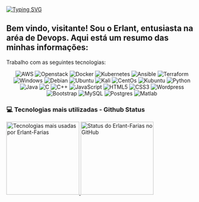 <a href="https://git.io/typing-svg"><img src="https://readme-typing-svg.demolab.com?font=Fira+Code&pause=1000&width=435&lines=Dump+Sobre+Devops!" alt="Typing SVG" /></a>


## Bem vindo, visitante! Sou o Erlant, entusiasta na aréa de Devops. Aqui está um resumo das minhas informações:

  Trabalho com as seguintes tecnologias: 
<p align="center">
  <img src="https://img.shields.io/badge/Amazon_AWS-3D40F2?style=flat-square&logo=amazon-aws&logoColor=white" alt="AWS" />  
  <img src="https://img.shields.io/badge/Openstack-F50501?style=flat-square&logo=openstack&logoColor=white" alt="Openstack" />
  <img src="https://img.shields.io/badge/Docker-2CE1F5?style=flat-square&logo=docker&logoColor=white" alt="Docker" />
  <img src="https://img.shields.io/badge/Kubernetes-F7DF1E?style=flat-square&logo=kubernetes&logoColor=black" alt="Kubernetes" />  
  <img src="https://img.shields.io/badge/Ansible-000000?style=flat-square&logo=ansible&logoColor=white" alt="Ansible" />
  <img src="https://img.shields.io/badge/Terraform-4444F5?style=flat-square&logo=terraform&logoColor=white" alt="Terraform" /> 
  <img src="https://img.shields.io/badge/Windows-0078D6?style=flat-square&logo=windows&logoColor=white" alt="Windows" />
  <img src="https://img.shields.io/badge/Debian-D70A53?style=flat-square&logo=debian&logoColor=white" alt="Debian" />
  <img src="https://img.shields.io/badge/Ubuntu-E95420?style=flat-square&logo=ubuntu&logoColor=white" alt="Ubuntu" />
  <img src="https://img.shields.io/badge/Kali-268BEE?style=flat-square&logo=kalilinux&logoColor=white" alt="Kali" />
  <img src="https://img.shields.io/badge/Cent%20Os-002260?style=flat-square&logo=centos&logoColor=white" alt="CentOs" />
  <img src="https://img.shields.io/badge/Kubuntu-230079C1?style=flat-square&logo=kubuntu&logoColor=white" alt="Kubuntu" />
  <img src="https://img.shields.io/badge/Python-3776AB?style=flat-square&logo=python&logoColor=white" alt="Python" />
  <img src="https://img.shields.io/badge/Java-ED8B00?style=flat-square&logo=openjdk&logoColor=white" alt="Java" />
  <img src="https://img.shields.io/badge/PhP-00599C?style=flat-square&logo=php&logoColor=white" alt="C" />
  <img src="https://img.shields.io/badge/C++-00599C?style=flat-square&logo=c%2B%2B&logoColor=white" alt="C++" />  
  <img src="https://img.shields.io/badge/JavaScript-F7DF1E?style=flat-square&logo=javascript&logoColor=black" alt="JavaScript" />
  <img src="https://img.shields.io/badge/HTML5-E34F26?style=flat-square&logo=html5&logoColor=white" alt="HTML5" />
  <img src="https://img.shields.io/badge/CSS3-1572B6?style=flat-square&logo=css3&logoColor=white" alt="CSS3" />
  <img src="https://img.shields.io/badge/Wordpress-276DC3?style=flat-square&logo=Wordpress&logoColor=white" alt="Wordpress" />
  <img src="https://img.shields.io/badge/Bootstrap-2CE1F5?style=flat-square&logo=bootstrap&logoColor=white" alt="Bootstrap" />
  <img src="https://img.shields.io/badge/MySQL-3D40F2?style=flat-square&logo=mysql&logoColor=white" alt="MySQL" />
  <img src="https://img.shields.io/badge/Postgres-4479A1?style=flat-square&logo=postgresql&logoColor=white" alt="Postgres" />
  <img src="https://img.shields.io/badge/Matlab-000000?style=flat-square&logo=matlab&logoColor=white" alt="Matlab" />

  

<h3>💻 Tecnologias mais utilizadas - Github Status</h3>
  <a href="https://github.com/erlant-farias">
    <img src="https://github-readme-stats.vercel.app/api/top-langs/?username=erlant-farias&layout=compact&theme=radical" alt="Tecnologias mais usadas por Erlant-Farias" height="192px">
  </a>

  <a href="https://github.com/erlant-farias">
    <img src="https://github-readme-stats.vercel.app/api?username=erlant-farias&show_icons=true&theme=radical" alt="Status do Erlant-Farias no GitHub" height="192px">
  </a>






